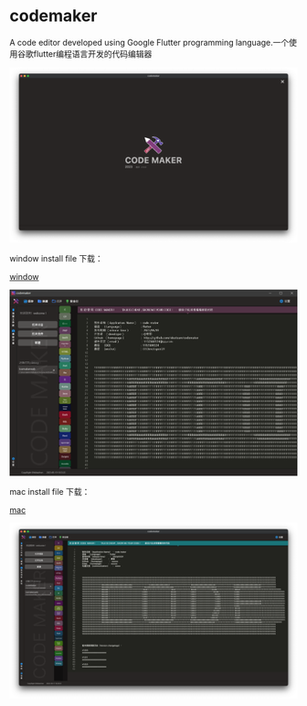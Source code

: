 # codemaker
A code editor developed using Google Flutter programming language.一个使用谷歌flutter编程语言开发的代码编辑器

![](https://github.com/ideateam/codemaker/blob/main/mac2.PNG)


window install file 下载：

[window](https://github.com/ideateam/codemaker/blob/main/codemaker_windows.zip)

![](https://github.com/ideateam/codemaker/blob/main/win.PNG)


mac install file 下载：

[mac](https://github.com/ideateam/codemaker/blob/main/codemaker.dmg)


![](https://github.com/ideateam/codemaker/blob/main/mac1.PNG)
